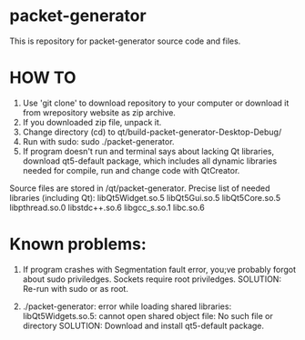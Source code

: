 # packet-generator
This is repository for packet-generator source code and files.

# HOW TO

1. Use 'git clone' to download repository to your computer or download it from wrepository website as zip archive.
2. If you downloaded zip file, unpack it.
3. Change directory (cd) to qt/build-packet-generator-Desktop-Debug/
4. Run with sudo: sudo ./packet-generator.
5. If program doesn't run and terminal says about lacking Qt libraries, download qt5-default package, which includes all dynamic libraries needed for compile, run and change code with QtCreator.

Source files are stored in /qt/packet-generator.
Precise list of needed libraries (including Qt):
libQt5Widget.so.5
libQt5Gui.so.5
libQt5Core.so.5
libpthread.so.0
libstdc++.so.6
libgcc_s.so.1
libc.so.6

# Known problems:
1. If program crashes with Segmentation fault error, you;ve probably forgot about sudo priviledges. Sockets require root priviledges.
SOLUTION: Re-run with sudo or as root.

2. ./packet-generator: error while loading shared libraries: libQt5Widgets.so.5: cannot open shared object file: No such file or directory
SOLUTION: Download and install qt5-default package.
